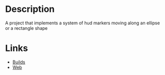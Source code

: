 # Description
A project that implements a system of hud markers moving along an ellipse or a rectangle shape
# Links
* [Builds](https://drive.google.com/drive/folders/15A1BLbwKJ4sgqEE0I3KFmP4SuKGJLkoz?usp=sharing)
* [Web](https://zaveruhaivan.itch.io/hudmarkers)
